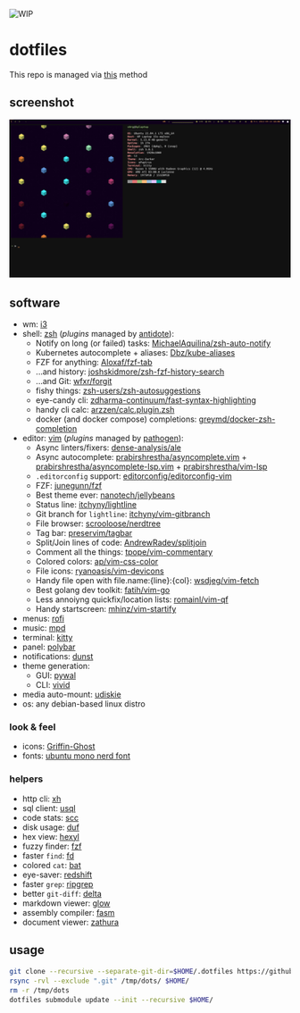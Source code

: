 ![WIP](https://img.shields.io/badge/status-wip-red)

# dotfiles

This repo is managed via [this](https://www.atlassian.com/git/tutorials/dotfiles) method

## screenshot

![screenshot](https://github.com/s0rg/dotfiles/blob/master/.config/i3/screenshot.png)

## software

- wm: [i3](https://i3wm.org/)
- shell: [zsh](https://www.zsh.org/) (*plugins* managed by [antidote](https://getantidote.github.io/)):
  - Notify on long (or failed) tasks: [MichaelAquilina/zsh-auto-notify](https://github.com/MichaelAquilina/zsh-auto-notify)
  - Kubernetes autocomplete + aliases: [Dbz/kube-aliases](https://github.com/Dbz/kube-aliases)
  - FZF for anything: [Aloxaf/fzf-tab](https://github.com/Aloxaf/fzf-tab)
  - ...and history: [joshskidmore/zsh-fzf-history-search](https://github.com/joshskidmore/zsh-fzf-history-search)
  - ...and Git: [wfxr/forgit](https://github.com/wfxr/forgit)
  - fishy things: [zsh-users/zsh-autosuggestions](https://github.com/zsh-users/zsh-autosuggestions)
  - eye-candy cli: [zdharma-continuum/fast-syntax-highlighting](https://github.com/zdharma-continuum/fast-syntax-highlighting)
  - handy cli calc: [arzzen/calc.plugin.zsh](https://github.com/arzzen/calc.plugin.zsh)
  - docker (and docker compose) completions: [greymd/docker-zsh-completion](https://github.com/greymd/docker-zsh-completion)
- editor: [vim](https://www.vim.org/) (*plugins* managed by [pathogen](https://github.com/tpope/vim-pathogen)):
  - Async linters/fixers: [dense-analysis/ale](https://github.com/dense-analysis/ale)
  - Async autocomplete: [prabirshrestha/asyncomplete.vim](https://github.com/prabirshrestha/asyncomplete.vim) + [prabirshrestha/asyncomplete-lsp.vim](https://github.com/prabirshrestha/asyncomplete-lsp.vim) + [prabirshrestha/vim-lsp](https://github.com/prabirshrestha/vim-lsp)
  - `.editorconfig` support: [editorconfig/editorconfig-vim](https://github.com/editorconfig/editorconfig-vim)
  - FZF: [junegunn/fzf](https://github.com/junegunn/fzf.vim)
  - Best theme ever: [nanotech/jellybeans](https://github.com/nanotech/jellybeans.vim)
  - Status line: [itchyny/lightline](https://github.com/itchyny/lightline.vim)
  - Git branch for `lightline`: [itchyny/vim-gitbranch](https://github.com/itchyny/vim-gitbranch)
  - File browser: [scrooloose/nerdtree](https://github.com/scrooloose/nerdtree)
  - Tag bar: [preservim/tagbar](https://github.com/preservim/tagbar)
  - Split/Join lines of code: [AndrewRadev/splitjoin](https://github.com/AndrewRadev/splitjoin.vim)
  - Comment all the things: [tpope/vim-commentary](https://github.com/tpope/vim-commentary)
  - Colored colors: [ap/vim-css-color](https://github.com/ap/vim-css-color)
  - File icons: [ryanoasis/vim-devicons](https://github.com/ryanoasis/vim-devicons)
  - Handy file open with file.name:{line}:{col}: [wsdjeg/vim-fetch](https://github.com/wsdjeg/vim-fetch)
  - Best golang dev toolkit: [fatih/vim-go](https://github.com/fatih/vim-go)
  - Less annoiyng quickfix/location lists: [romainl/vim-qf](https://github.com/romainl/vim-qf)
  - Handy startscreen: [mhinz/vim-startify](https://github.com/mhinz/vim-startify)
- menus: [rofi](https://github.com/davatorium/rofi)
- music: [mpd](https://www.musicpd.org/)
- terminal: [kitty](https://sw.kovidgoyal.net/kitty/)
- panel: [polybar](https://polybar.github.io/)
- notifications: [dunst](https://dunst-project.org/)
- theme generation:
  - GUI: [pywal](https://github.com/dylanaraps/pywal)
  - CLI: [vivid](https://github.com/sharkdp/vivid)
- media auto-mount: [udiskie](https://github.com/coldfix/udiskie)
- os: any debian-based linux distro

### look & feel

- icons: [Griffin-Ghost](https://store.kde.org/p/1227736/)
- fonts: [ubuntu mono nerd font](https://www.nerdfonts.com/)

### helpers

- http cli: [xh](https://github.com/ducaale/xh)
- sql client: [usql](https://github.com/xo/usql)
- code stats: [scc](https://github.com/boyter/scc)
- disk usage: [duf](https://github.com/muesli/duf)
- hex view: [hexyl](https://github.com/sharkdp/hexyl)
- fuzzy finder: [fzf](https://github.com/junegunn/fzf)
- faster `find`: [fd](https://github.com/sharkdp/fd)
- colored `cat`: [bat](https://github.com/sharkdp/bat)
- eye-saver: [redshift](https://github.com/jonls/redshift)
- faster `grep`: [ripgrep](https://github.com/BurntSushi/ripgrep)
- better `git-diff`: [delta](https://github.com/dandavison/delta)
- markdown viewer: [glow](https://github.com/charmbracelet/glow)
- assembly compiler: [fasm](https://flatassembler.net)
- document viewer: [zathura](https://pwmt.org/projects/zathura/)

## usage

```sh
git clone --recursive --separate-git-dir=$HOME/.dotfiles https://github.com/s0rg/dotfiles /tmp/dots
rsync -rvl --exclude ".git" /tmp/dots/ $HOME/
rm -r /tmp/dots
dotfiles submodule update --init --recursive $HOME/
```

